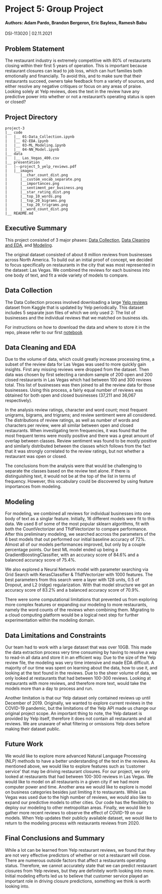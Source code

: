 # Project 5: Group Project
#### Authors: Adam Pardo, Brandon Bergeron, Eric Bayless, Ramesh Babu

DSI-113020 | 02.11.2021

## Problem Statement

The restaurant industry is extremely competitive with 80% of restaurants closing within their first 5 years of operation. This is important because restaurant closures can lead to job loss, which can hurt families both emotionally and financially. To avoid this, and to make sure that their restaurants succeed, owners take feedback from a variety of sources, and either resolve any negative critiques or focus on any areas of praise.  Looking solely at Yelp reviews, does the text in the review have any predictive power into whether or not a restaurant’s operating status is open or closed? 


## Project Directory
```
project-3
|__ code
|   |__ 01-Data_Collection.ipynb
|   |__ 02-EDA.ipynb
|   |__ 03-ML_Modeling.ipynb
|   |__ 04-NN_Model.ipynb
|__ data
|   |__ Las_Vegas_400.csv
|__ presentation
|   |--project_5_yelp_reviews.pdf
|   |__images
|      |__char_count_dist.png
|      |__custom_vocab_separate.png
|      |__importances.png
|      |__sentiment_per_business.png
|      |__star_rating_dist.png
|      |__top_10_words.png
|      |__top_20_bigrams.png
|      |__top_20_trigrams.png
|      |__word_count_dist.png
|__ README.md
```

## Executive Summary

This project consisted of 3 major phases: [Data Collection](https://github.com/Rameshbabupv/dsi1130-project-5#data-collection), [Data Cleaning and EDA](https://github.com/Rameshbabupv/dsi1130-project-5#data-cleaning-and-eda), and [Modeling](https://github.com/Rameshbabupv/dsi1130-project-5#modeling). 

The original dataset consisted of about 8 million reviews from businesses across North America. To build out an initial proof of concept, we decided to focus specifically on restaurants in the city that was most represented in the dataset: Las Vegas. We combined the reviews for each business into one body of text, and fit a wide variety of models to compare. 

## Data Collection

The Data Collection process involved downloading a large [Yelp reviews](https://www.kaggle.com/yelp-dataset/yelp-dataset) dataset from Kaggle that is updated by Yelp periodically. This dataset includes 5 separate json files of which we only used 2: The list of businesses and the individual reviews that we matched on business ids.

For instructions on how to download the data and where to store it in the repo, please refer to our first [notebook](https://github.com/Rameshbabupv/dsi1130-project-5/blob/main/code/01-Data_Collection.ipynb)

## Data Cleaning and EDA

Due to the volume of data, which could greatly increase processing time, a subset of the review data for Las Vegas was used to more quickly gain insights. First any missing reviews were dropped from the dataset. Then data was chosen by first selecting a random sample of 200 open and 200 closed restaurants in Las Vegas which had between 100 and 300 reviews total. This list of businesses was then joined to all the review data for those businesses. Using this process, a fairly equal number of reviews was obtained for both open and closed businesses (37,211 and 36,067 respectively).

In the analysis review ratings, character and word count; most frequent unigrams, bigrams, and trigrams; and review sentiment were all considered. The distributions of review ratings, as well as number of words and characters per review, were all similar between open and closed restaurants. When investigating term frequencies, it was found that the most frequent terms were mostly positive and there was a great amount of overlap between classes. Review sentiment was found to be mostly positive and similarly distributed between the classes which follows from the fact that it was strongly correlated to the review ratings, but not whether a restaurant was open or closed.

The conclusions from the analysis were that would be challenging to separate the classes based on the review text alone. If there is distinguishing text, it would not be at the top of the list in terms of frequency. However, this vocabulary could be discovered by using feature importances from modeling.

## Modeling

For modeling, we combined all reviews for individual businesses into one body of text as a singlar feature. Initially, 16 different models were fit to this data. We used 8 of some of the most popular sklearn algorithms, fit with both the CountVectorizer and TfidfVectorizer to compare performance. After this preliminary modeling, we searched accross the parameters of the 6 best models that out performed our initial baseline accuracy of 72%. Almost all of our models performances improved, but only by a couple percentage points. Our best ML model ended up being a GradientBoostingClassifier, with an accuracy score of 84.6% and a balanced accuracy score of 75.4%. 

We also explored a Neural Network model with parameter searching via Grid Search with KerasClassifier & TfidfVectorizer with 1000 features. The best parameters from this search were a layer with 128 units, 0.5 of Dropout, and L2 (ridge) regularization. With that model structure we got an accuracy score of 83.2% and a balanced accuracy score of 70.9%.

There were some computational limitations that prevented us from exploring more complex features or expanding our modeling to more restaurants, namely the word counts of the reviews when combining them. Migrating to a cloud computing platform would be a logical next step for further experimentation within the modeling domain.

## Data Limitations and Constraints

Our team had to work with a large dataset that was over 10GB. This made the data extraction process very time consuming by having to resolve a way to read-in all data and store it in an efficient way. Due to the size of the Yelp review file, the modeling was very time intensive and made EDA difficult. A majority of our time was spent on learning about the data, how to use it, and looking at the text found in the reviews. Due to the sheer volume of data, we only looked at restaurants that had between 100-300 reviews. Looking at restaurants with more reviews, and therefore more text, would take the models more than a day to process and run.

Another limitation is that our Yelp dataset only contained reviews up until December of 2019. Originally, we wanted to explore current reviews in the COVID-19 pandemic, but the limitations of the Yelp API made us change our original project scope. An important thing to note, the Yelp dataset is provided by Yelp itself, therefore it does not contain all restaurants and all reviews. We are unaware of what filtering or omissions Yelp does before making their dataset public.

## Future Work

We would like to explore more advanced Natural Language Processing (NLP) methods to have a better understanding of the text in the reviews. As mentioned above, we would like to explore features such as ‘customer service’ that may be driving restaurant closures. For our project, we only looked at restaurants that had between 100-300 reviews in Las Vegas. We would like to model on all restaurants in a given city if we had more computer power and time. Another area we would like to explore is model on business categories besides just limiting it to restaurants. While Las Vegas was used due to the high number of reviews, we would also like to expand our predictive models to other cities. Our code has the flexibility to deploy our modeling to other metropolitan areas. Finally, we would like to gather more recent reviews to observe the effect of COVID-19 on our models. When Yelp updates their publicly available dataset, we would like to return to the modeling process with restaurants reviews from 2020.


## Final Conclusions and Summary

While a lot can be learned from Yelp restaurant reviews, we found that they are not very effective predictors of whether or not a restaurant will close. There are numerous outside factors that affect a restaurants operating status. Therefore, we cannot accurately state that we can predict restaurant closures from Yelp reviews, but they are definitely worth looking into more. Initial modeling efforts led us to believe that customer service played an important role in driving closure predictions, something we think is worth looking into.